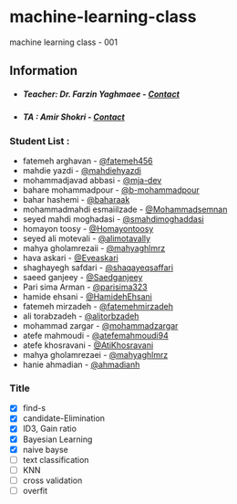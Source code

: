 # machine-learning-class
machine learning class - 001

## Information
* ##### Teacher: Dr. Farzin Yaghmaee - [Contact](mailto:f_yaghmaee@semnan.ac.ir)
* ##### TA : Amir Shokri - [Contact](mailto:amirshokri@semnan.ac.ir)

### Student List :
* fatemeh arghavan - [@fatemeh456](https://github.com/fatemeh456)
* mahdie yazdi - [@mahdiehyazdi](https://github.com/mahdiehyazdi)
* mohammadjavad abbasi - [@mja-dev](https://github.com/mja-dev)
* bahare mohammadpour - [@b-mohammadpour](https://github.com/b-mohammadpour)
* bahar hashemi - [@baharaak](https://github.com/baharaak)
* mohammadmahdi esmaiilzade - [@Mohammadsemnan](https://github.com/Mohammadsemnan)
* seyed mahdi moghadasi - [@smahdimoghaddasi](https://github.com/smahdimoghaddasi)
* homayon toosy - [@Homayontoosy](https://github.com/Homayontoosy)
* seyed ali motevali - [@alimotavally](https://github.com/alimotavally)
* mahya gholamrezaii - [@mahyaghlmrz](https://github.com/mahyaghlmrz)
* hava askari - [@Eveaskari](https://github.com/Eveaskari)
* shaghayegh safdari - [@shaqayeqsaffari](https://github.com/shaqayeqsaffari)
* saeed ganjeey - [@Saedganjeey](https://github.com/Saedganjeey)
* Pari sima Arman - [@parisima323](https://github.com/parisima323)
* hamide ehsani - [@HamidehEhsani](https://github.com/HamidehEhsani)
* fatemeh mirzadeh - [@fatemehmirzadeh](https://github.com/fatemehmirzadeh)
* ali torabzadeh - [@alitorbzadeh](https://github.com/alitorbzadeh)
* mohammad zargar - [@mohammadzargar](https://github.com/mohammadzargar)
* atefe mahmoudi - [@atefemahmoudi94](https://github.com/atefemahmoudi94)
* atefe khosravani - [@AtiKhosravani](https://github.com/AtiKhosravani)
* mahya gholamrezaei - [@mahyaghlmrz](https://github.com/mahyaghlmrz)
* hanie ahmadian - [@ahmadianh](https://github.com/ahmadianh)

### Title
- [x] find-s
- [x] candidate-Elimination
- [x] ID3, Gain ratio
- [x] Bayesian Learning
- [x] naive bayse
- [ ] text classification
- [ ] KNN
- [ ] cross validation
- [ ] overfit
